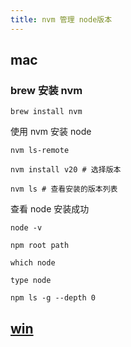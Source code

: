 ```yaml
---
title: nvm 管理 node版本
---
```


## mac

### brew 安装 nvm

```shell
brew install nvm
```

使用 nvm 安装 node

```shell
nvm ls-remote

nvm install v20 # 选择版本

nvm ls # 查看安装的版本列表
```

查看 node 安装成功

```shell
node -v

npm root path

which node

type node

npm ls -g --depth 0
```

## [win](win-nvm.md)

